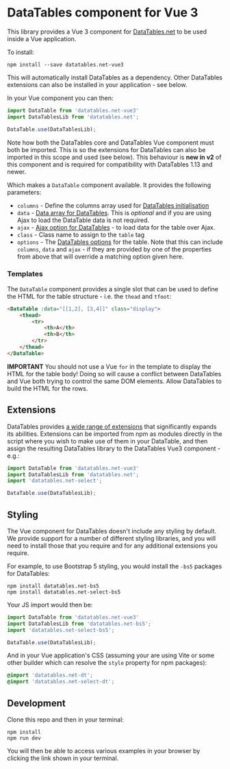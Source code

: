 
# DataTables component for Vue 3

This library provides a Vue 3 component for [DataTables.net](https://datatables.net) to be used inside a Vue application.

To install:

```
npm install --save datatables.net-vue3
```

This will automatically install DataTables as a dependency. Other DataTables extensions can also be installed in your application - see below.

In your Vue component you can then:

```js
import DataTable from 'datatables.net-vue3'
import DataTablesLib from 'datatables.net';

DataTable.use(DataTablesLib);
```

Note how both the DataTables core and DataTables Vue component must both be imported. This is so the extensions for DataTables can also be imported in this scope and used (see below). This behaviour is **new in v2** of this component and is required for compatibility with DataTables 1.13 and newer.

Which makes a `DataTable` component available. It provides the following parameters:

* `columns` - Define the columns array used for [DataTables initialisation](https://datatables.net/reference/option/#datatables%20-%20columns)
* `data` - [Data array for DataTables](https://datatables.net/reference/option/data). This is _optional_ and if you are using Ajax to load the DataTable data is not required.
* `ajax` - [Ajax option for DataTables](https://datatables.net/reference/option/ajax) - to load data for the table over Ajax.
* `class` - Class name to assign to the `table` tag
* `options` - The [DataTables options](https://datatables.net/reference/option) for the table. Note that this can include `columns`, `data` and `ajax` - if they are provided by one of the properties from above that will override a matching option given here.


### Templates

The `DataTable` component provides a single slot that can be used to define the HTML for the table structure - i.e. the `thead` and `tfoot`:

```html
<DataTable :data="[[1,2], [3,4]]" class="display">
	<thead>
		<tr>
			<th>A</th>
			<th>B</th>
		</tr>
	</thead>
</DataTable>
```

**IMPORTANT** You should not use a Vue `for` in the template to display the HTML for the table body! Doing so will cause a conflict between DataTables and Vue both trying to control the same DOM elements. Allow DataTables to build the HTML for the rows.


## Extensions

DataTables provides [a wide range of extensions](https://datatables.net/extensions/index) that significantly expands its abilities. Extensions can be imported from npm as modules directly in the script where you wish to make use of them in your DataTable, and then assign the resulting DataTables library to the DataTables Vue3 component - e.g.:

```js
import DataTable from 'datatables.net-vue3'
import DataTablesLib from 'datatables.net';
import 'datatables.net-select';

DataTable.use(DataTablesLib);
```


## Styling

The Vue component for DataTables doesn't include any styling by default. We provide support for a number of different styling libraries, and you will need to install those that you require and for any additional extensions you require.

For example, to use Bootstrap 5 styling, you would install the `-bs5` packages for DataTables:

```
npm install datatables.net-bs5
npm install datatables.net-select-bs5
```

Your JS import would then be:

```js
import DataTable from 'datatables.net-vue3'
import DataTablesLib from 'datatables.net-bs5';
import 'datatables.net-select-bs5';

DataTable.use(DataTablesLib);
```

And in your Vue application's CSS (assuming your are using Vite or some other builder which can resolve the `style` property for npm packages):

```css
@import 'datatables.net-dt';
@import 'datatables.net-select-dt';
```


## Development

Clone this repo and then in your terminal:

```
npm install
npm run dev
```

You will then be able to access various examples in your browser by clicking the link shown in your terminal.
